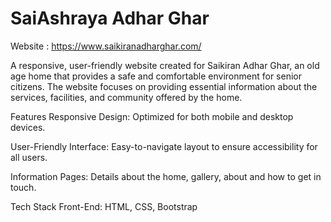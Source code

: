 # SaiAshraya Adhar Ghar

Website : https://www.saikiranadharghar.com/

A responsive, user-friendly website created for Saikiran Adhar Ghar, an old age home that provides a safe and comfortable environment for senior citizens. The website focuses on providing essential information about the services, facilities, and community offered by the home.

Features
Responsive Design: Optimized for both mobile and desktop devices.

User-Friendly Interface: Easy-to-navigate layout to ensure accessibility for all users.

Information Pages: Details about the home, gallery, about and how to get in touch.

Tech Stack
Front-End: HTML, CSS, Bootstrap
